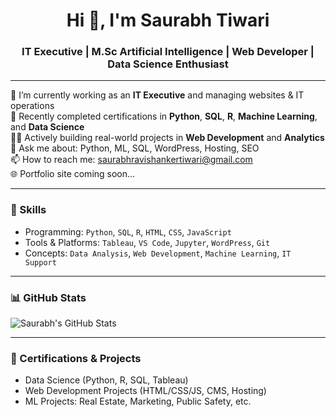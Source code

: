 <h1 align="center">Hi 👋, I'm Saurabh Tiwari</h1>
<h3 align="center">IT Executive | M.Sc Artificial Intelligence | Web Developer | Data Science Enthusiast</h3>

---

🔭 I’m currently working as an **IT Executive** and managing websites & IT operations  
🌱 Recently completed certifications in **Python**, **SQL**, **R**, **Machine Learning**, and **Data Science**  
👨‍💻 Actively building real-world projects in **Web Development** and **Analytics**  
💬 Ask me about: Python, ML, SQL, WordPress, Hosting, SEO  
📫 How to reach me: saurabhravishankertiwari@gmail.com  
🌐 Portfolio site coming soon...

---

### 🚀 Skills
- Programming: `Python`, `SQL`, `R`, `HTML`, `CSS`, `JavaScript`
- Tools & Platforms: `Tableau`, `VS Code`, `Jupyter`, `WordPress`, `Git`
- Concepts: `Data Analysis`, `Web Development`, `Machine Learning`, `IT Support`

---

### 📊 GitHub Stats
![Saurabh's GitHub Stats](https://github-readme-stats.vercel.app/api?username=S-R-Tiwari&show_icons=true&theme=radical)

---

### 🧠 Certifications & Projects
- Data Science (Python, R, SQL, Tableau)
- Web Development Projects (HTML/CSS/JS, CMS, Hosting)
- ML Projects: Real Estate, Marketing, Public Safety, etc.
